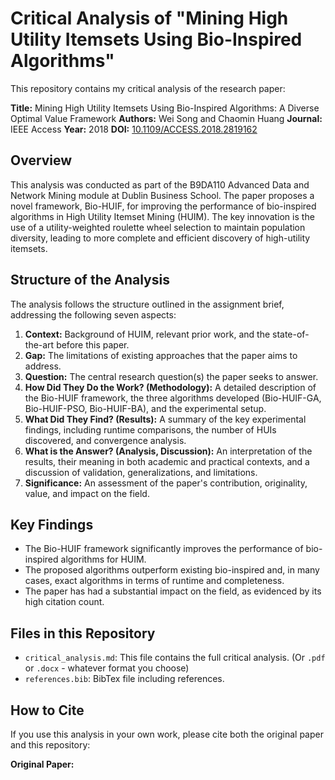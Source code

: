 # Critical Analysis of "Mining High Utility Itemsets Using Bio-Inspired Algorithms"

This repository contains my critical analysis of the research paper:

**Title:** Mining High Utility Itemsets Using Bio-Inspired Algorithms: A Diverse Optimal Value Framework
**Authors:** Wei Song and Chaomin Huang
**Journal:** IEEE Access
**Year:** 2018
**DOI:** [10.1109/ACCESS.2018.2819162](https://doi.org/10.1109/ACCESS.2018.2819162)

## Overview

This analysis was conducted as part of the B9DA110 Advanced Data and Network Mining module at Dublin Business School.  The paper proposes a novel framework, Bio-HUIF, for improving the performance of bio-inspired algorithms in High Utility Itemset Mining (HUIM).  The key innovation is the use of a utility-weighted roulette wheel selection to maintain population diversity, leading to more complete and efficient discovery of high-utility itemsets.

## Structure of the Analysis

The analysis follows the structure outlined in the assignment brief, addressing the following seven aspects:

1.  **Context:**  Background of HUIM, relevant prior work, and the state-of-the-art before this paper.
2.  **Gap:**  The limitations of existing approaches that the paper aims to address.
3.  **Question:**  The central research question(s) the paper seeks to answer.
4.  **How Did They Do the Work? (Methodology):**  A detailed description of the Bio-HUIF framework, the three algorithms developed (Bio-HUIF-GA, Bio-HUIF-PSO, Bio-HUIF-BA), and the experimental setup.
5.  **What Did They Find? (Results):**  A summary of the key experimental findings, including runtime comparisons, the number of HUIs discovered, and convergence analysis.
6.  **What is the Answer? (Analysis, Discussion):**  An interpretation of the results, their meaning in both academic and practical contexts, and a discussion of validation, generalizations, and limitations.
7.  **Significance:**  An assessment of the paper's contribution, originality, value, and impact on the field.

## Key Findings

*   The Bio-HUIF framework significantly improves the performance of bio-inspired algorithms for HUIM.
*   The proposed algorithms outperform existing bio-inspired and, in many cases, exact algorithms in terms of runtime and completeness.
*   The paper has had a substantial impact on the field, as evidenced by its high citation count.

## Files in this Repository

*   `critical_analysis.md`:  This file contains the full critical analysis. (Or `.pdf` or `.docx` - whatever format you choose)
*    `references.bib`: BibTex file including references.

## How to Cite

If you use this analysis in your own work, please cite both the original paper and this repository:

**Original Paper:**
